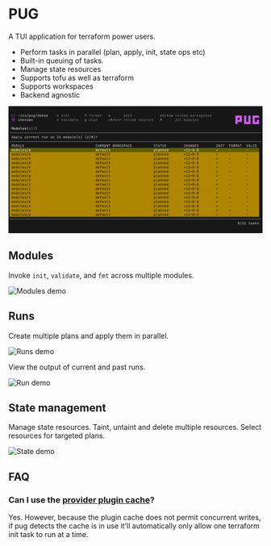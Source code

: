 # PUG

A TUI application for terraform power users.

* Perform tasks in parallel (plan, apply, init, state ops etc)
* Built-in queuing of tasks.
* Manage state resources
* Supports tofu as well as terraform
* Supports workspaces
* Backend agnostic

![Applying runs](./demos/output/applying_runs.png)

## Modules

Invoke `init`, `validate`, and `fmt` across multiple modules.

![Modules demo](https://vhs.charm.sh/vhs-17bpPibLbmms7APdbzONz0.gif)

## Runs

Create multiple plans and apply them in parallel.

![Runs demo](https://vhs.charm.sh/vhs-6WHWY5MBjYYxXHdi48Fug9.gif)

View the output of current and past runs.

![Run demo](https://vhs.charm.sh/vhs-10kwE7TQ9DrOBIsXiiNmad.gif)

## State management

Manage state resources. Taint, untaint and delete multiple resources. Select resources for targeted plans.

![State demo](https://vhs.charm.sh/vhs-7hdI85fruJREA66ODbG38J.gif)

## FAQ

### Can I use the [provider plugin cache](https://developer.hashicorp.com/terraform/cli/config/config-file#provider-plugin-cache)?

Yes. However, because the plugin cache does not permit concurrent writes, if pug detects the cache is in use it'll automatically only allow one terraform init task to run at a time.
